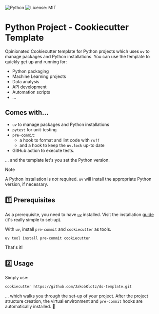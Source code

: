 ![Python](https://img.shields.io/badge/Python-3.11%2B-blue)
![License: MIT](https://img.shields.io/badge/License-MIT-blue)

# Python Project - Cookiecutter Template

Opinionated Cookiecutter template for Python projects which uses `uv` to manage
packages and Python installations. You can use the template to quickly get up
and running for:

- Python packaging
- Machine Learning projects
- Data analysis
- API development
- Automation scripts
- ...

## Comes with...

- `uv` to manage packages and Python installations
- `pytest` for unit-testing
- `pre-commit`:
    - a hook to format and lint code with `ruff`
    - and a hook to keep the `uv.lock` up-to date
- GitHub action to execute tests.

... and the template let's you set the Python version.

> [!NOTE]
> A Python installation is *not* required. `uv` will install the appropriate Python version, if necessary.

## 1️⃣ Prerequisites

As a prerequisite, you need to have [`uv`](https://docs.astral.sh/uv/)
installed. Visit the installation [guide](https://docs.astral.sh/uv/getting-started/installation/)
(it's really simple to set-up).

With `uv`, install `pre-commit` and `cookiecutter` as tools.

```bash
uv tool install pre-commit cookiecutter
```

That's it!

## 2️⃣ Usage

Simply use:

```bash
cookiecutter https://github.com/JakobKlotz/ds-template.git
```

... which walks you through the set-up of your project. After the project 
structure creation, the virtual environment and `pre-commit` hooks are 
automatically installed. 🚀
